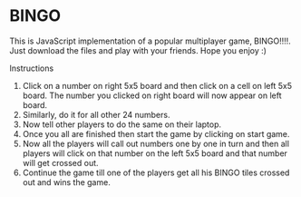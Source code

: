 # BINGO

This is JavaScript implementation of a popular multiplayer game, BINGO!!!!. Just download the files and play with your friends. Hope you enjoy :)

Instructions

1. Click on a number on right 5x5 board and then click on a cell on left 5x5 board. The number you clicked on right board will now appear on left board.
2. Similarly, do it for all other 24 numbers.
3. Now tell other players to do the same on their laptop.
4. Once you all are finished then start the game by clicking on start game.
5. Now all the players will call out numbers one by one in turn and then all players will click on that number on the left 5x5 board and that number will get crossed out.
6. Continue the game till one of the players get all his BINGO tiles crossed out and wins the game.
